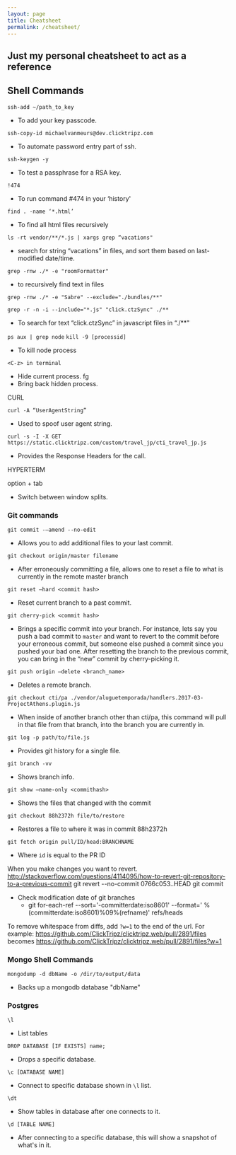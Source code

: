 ```yaml
---
layout: page
title: Cheatsheet
permalink: /cheatsheet/
---
```


## Just my personal cheatsheet to act as a reference


## Shell Commands
 `ssh-add ~/path_to_key`
- To add your key passcode.

 `ssh-copy-id michaelvanmeurs@dev.clicktripz.com`
- To automate password entry part of ssh.

 `ssh-keygen -y`
-  To test a passphrase for a RSA key.

 `!474`
  -  To run command #474 in your ‘history'

 `find . -name ‘*.html’`
-  To find all html files recursively

 `ls -rt vendor/**/*.js | xargs grep “vacations"`
- search for string “vacations” in files, and sort them based on last-modified date/time.

 `grep -rnw ./* -e "roomFormatter"`
- to recursively find text in files

 `grep -rnw ./* -e "Sabre" --exclude="./bundles/**"`

 `grep -r -n -i --include="*.js" "click.ctzSync" ./**`
-  To search for text “click.ctzSync” in javascript files in “./**"

 `ps aux | grep node`
 `kill -9 [processid]`
-  To kill node process

 `<C-z> in terminal`
 - Hide current process.
fg
- Bring back hidden process.

CURL

 `curl -A “UserAgentString”`
- Used to spoof user agent string.

 `curl -s -I -X GET https://static.clicktripz.com/custom/travel_jp/cti_travel_jp.js`
- Provides the Response Headers for the call.

HYPERTERM

option + tab
- Switch between window splits.


### Git commands
 `git commit -—amend --no-edit`
 - Allows you to add additional files to your last commit.

 `git checkout origin/master filename`
 -  After erroneously committing a file, allows one to reset a file to what is currently in the remote master branch

 `git reset —hard <commit hash>`
 -   Reset current branch to a past commit.

 `git cherry-pick <commit hash>`
-   Brings a specific commit into your branch. For instance, lets say you push a bad commit to `master` and want to revert to the commit before your erroneous commit, but someone else pushed a commit since you pushed your bad one. After resetting the branch to the previous commit, you can bring in the “new” commit by cherry-picking it.

 `git push origin —delete <branch_name>`
 -   Deletes a remote branch.

 `git checkout cti/pa ./vendor/aluguetemporada/handlers.2017-03-ProjectAthens.plugin.js`
- When inside of another branch other than cti/pa, this command will pull in that file from that branch, into the branch you are currently in.

 `git log -p path/to/file.js`
- Provides git history for a single file.

 `git branch -vv`
- Shows branch info.

 `git show —name-only <commithash>`
- Shows the files that changed with the commit

 `git checkout 88h2372h file/to/restore`
-   Restores a file to where it was in commit 88h2372h

`git fetch origin pull/ID/head:BRANCHNAME`
- Where `id` is equal to the PR ID

When you make changes you want to revert.
http://stackoverflow.com/questions/4114095/how-to-revert-git-repository-to-a-previous-commit
git revert --no-commit 0766c053..HEAD
git commit

- Check modification date of git branches
    - git for-each-ref --sort='-committerdate:iso8601' --format=' %(committerdate:iso8601)%09%(refname)' refs/heads

To remove whitespace from diffs, add `?w=1` to the end of the url. For example:
https://github.com/ClickTripz/clicktripz.web/pull/2891/files becomes
https://github.com/ClickTripz/clicktripz.web/pull/2891/files?w=1

### Mongo Shell Commands

`mongodump -d dbName -o /dir/to/output/data`
- Backs up a mongodb database "dbName"


### Postgres

`\l`
- List tables

`DROP DATABASE [IF EXISTS] name;`
- Drops a specific database.

`\c [DATABASE NAME]`
- Connect to specific database shown in `\l` list.

`\dt`
- Show tables in database after one connects to it.

`\d [TABLE NAME]`
- After connecting to a specific database, this will show a snapshot of what's in it.

